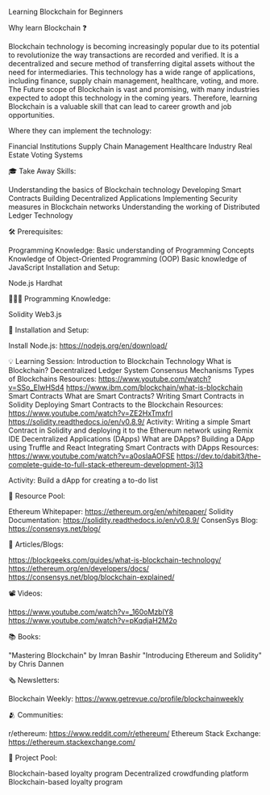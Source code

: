 Learning Blockchain for Beginners

Why learn Blockchain ❓

Blockchain technology is becoming increasingly popular due to its potential to revolutionize the way transactions are recorded and verified. It is a decentralized and secure method of transferring digital assets without the need for intermediaries. This technology has a wide range of applications, including finance, supply chain management, healthcare, voting, and more.
The Future scope of Blockchain is vast and promising, with many industries expected to adopt this technology in the coming years. Therefore, learning Blockchain is a valuable skill that can lead to career growth and job opportunities.

Where they can implement the technology:

Financial Institutions
Supply Chain Management
Healthcare Industry
Real Estate
Voting Systems

🎓 Take Away Skills:

Understanding the basics of Blockchain technology
Developing Smart Contracts
Building Decentralized Applications
Implementing Security measures in Blockchain networks
Understanding the working of Distributed Ledger Technology

🛠️ Prerequisites:

Programming Knowledge:
Basic understanding of Programming Concepts
Knowledge of Object-Oriented Programming (OOP)
Basic knowledge of JavaScript
Installation and Setup:

Node.js
Hardhat

🧑🏻‍💻 Programming Knowledge:

Solidity
Web3.js

📲 Installation and Setup:

Install Node.js: https://nodejs.org/en/download/

💡 Learning Session:
Introduction to Blockchain Technology
What is Blockchain?
Decentralized Ledger System
Consensus Mechanisms
Types of Blockchains
Resources:
https://www.youtube.com/watch?v=SSo_EIwHSd4
https://www.ibm.com/blockchain/what-is-blockchain
Smart Contracts
What are Smart Contracts?
Writing Smart Contracts in Solidity
Deploying Smart Contracts to the Blockchain
Resources:
https://www.youtube.com/watch?v=ZE2HxTmxfrI
https://solidity.readthedocs.io/en/v0.8.9/
Activity:
Writing a simple Smart Contract in Solidity and deploying it to the Ethereum network using Remix IDE
Decentralized Applications (DApps)
What are DApps?
Building a DApp using Truffle and React
Integrating Smart Contracts with DApps
Resources:
https://www.youtube.com/watch?v=a0osIaAOFSE
https://dev.to/dabit3/the-complete-guide-to-full-stack-ethereum-development-3j13

Activity:
Build a dApp for creating a to-do list

🔖 Resource Pool:

Ethereum Whitepaper: https://ethereum.org/en/whitepaper/
Solidity Documentation: https://solidity.readthedocs.io/en/v0.8.9/
ConsenSys Blog: https://consensys.net/blog/





📄 Articles/Blogs:

https://blockgeeks.com/guides/what-is-blockchain-technology/
https://ethereum.org/en/developers/docs/
https://consensys.net/blog/blockchain-explained/

📽️ Videos:

https://www.youtube.com/watch?v=_160oMzblY8
https://www.youtube.com/watch?v=pKqdjaH2M2o

📚 Books:

"Mastering Blockchain" by Imran Bashir
"Introducing Ethereum and Solidity" by Chris Dannen


🗞️ Newsletters:

Blockchain Weekly: https://www.getrevue.co/profile/blockchainweekly

🫂 Communities:

r/ethereum: https://www.reddit.com/r/ethereum/
Ethereum Stack Exchange: https://ethereum.stackexchange.com/

🚀 Project Pool:

Blockchain-based loyalty program
Decentralized crowdfunding platform
Blockchain-based loyalty program
